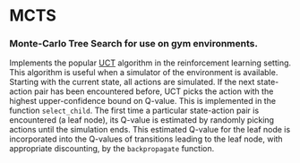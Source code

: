 # MCTS
### Monte-Carlo Tree Search for use on gym environments. 

Implements the popular [UCT](http://ggp.stanford.edu/readings/uct.pdf) algorithm in the reinforcement learning setting. This algorithm is useful when a simulator of the environment is available. Starting with the current state, all actions are simulated. If the next state-action pair has been encountered before, UCT picks the action with the highest upper-confidence bound on Q-value. This is implemented in the function `select_child`. The first time a particular state-action pair is encountered (a leaf node), its Q-value is estimated by randomly picking actions until the simulation ends. This estimated Q-value for the leaf node is incorporated into the Q-values of transitions leading to the leaf node, with appropriate discounting, by the `backpropagate` function.
